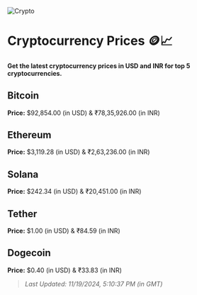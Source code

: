 
![Crypto](https://www.techguide.com.au/wp-content/uploads/2020/11/crypto3.jpeg)

# Cryptocurrency Prices 🪙📈

#### Get the latest cryptocurrency prices in USD and INR for top 5 cryptocurrencies.

## Bitcoin

**Price:** $92,854.00 (in USD) & ₹78,35,926.00 (in INR)

## Ethereum

**Price:** $3,119.28 (in USD) & ₹2,63,236.00 (in INR)

## Solana

**Price:** $242.34 (in USD) & ₹20,451.00 (in INR)

## Tether

**Price:** $1.00 (in USD) & ₹84.59 (in INR)

## Dogecoin

**Price:** $0.40 (in USD) & ₹33.83 (in INR)

> _Last Updated: 11/19/2024, 5:10:37 PM (in GMT)_
